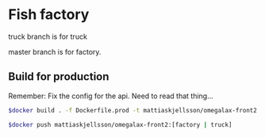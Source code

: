 # Fish factory

truck branch is for truck

master branch is for factory.

## Build for production  

Remember: Fix the config for the api. Need to read that thing...

``` bash
$docker build . -f Dockerfile.prod -t mattiaskjellsson/omegalax-front2:[truck | factory]

$docker push mattiaskjellsson/omegalax-front2:[factory | truck]
```
